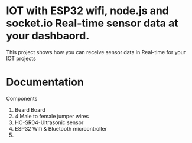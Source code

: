 # IOT with ESP32 wifi, node.js and socket.io Real-time sensor data at your dashbaord.
This project shows how you can receive sensor data in Real-time for your IOT projects
# Documentation
Components
1. Beard Board
2. 4 Male to female jumper wires
3. HC-SR04-Ultrasonic sensor
4. ESP32 Wifi & Bluetooth micrcontroller
5. 
